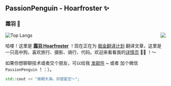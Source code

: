 ## PassionPenguin - Hoarfroster ✨
### 霜羽 🍻

<img align="right" src="https://github-readme-stats.vercel.app/api?username=PassionPenguin&show_icons=true&layout=compact" />

![Top Langs](https://github-readme-stats.vercel.app/api/top-langs/?username=PassionPenguin&layout=compact&langs_count=10)

哈喽！这里是 **[霜羽 Hoarfroster](https://github.com/PassionPenguin/)** ！现在正在为 [掘金翻译计划](https://github.com/xitu/gold-miner) 翻译文章，这里是一只高中狗，喜欢旅行、摄影、骑行、代码。欢迎来看看我的[详情页](https://passionpenguin.github.io/PassionPenguin) 🍻🎉 ！～

如果你想聊聊技术或者交个朋友，可以给我 [发邮件](mailto:penguin.zhang@qq.com) ~ 或者 加个微信 `PassionPenguin`  ！：）。

```cpp
std::cout << "面朝大海，仰望星空～";
```
